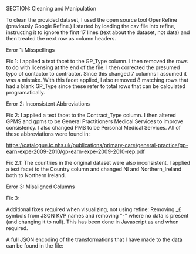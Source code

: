 SECTION: Cleaning and Manipulation

To clean the provided dataset, I used the open source tool OpenRefine (previously Google Refine.) I started by loading the csv file into refine,
instructing it to ignore the first 17 lines (text about the dataset, not data) and then treated the next row as column headers. 

Error 1: Misspellings

Fix 1: I applied a text facet to the GP_Type column. I then removed the rows to do with licensing at the end of the file. I then corrected
the presumed typo of contactor to contractor. Since this changed 7 columns I assumed it was a mistake. With this facet applied, I also 
removed 8 matching rows that had a blank GP_Type since these refer to total rows that can be calculated programatically. 

Error 2: Inconsistent Abbreviations

Fix 2: I applied a text facet to the Contract_Type column. I then altered GPMS and gpms to be General Practitioners Medical Services to improve
consistency. I also changed PMS to be Personal Medical Services. All of these abbreviations were found in:

https://catalogue.ic.nhs.uk/publications/primary-care/general-practice/gp-earn-expe-2009-2010/gp-earn-expe-2009-2010-rep.pdf

Fix 2.1: The countries in the original dataset were also inconsistent. I applied a text facet to the Country column and changed NI and 
Northern_Ireland both to Northern Ireland. 

Error 3: Misaligned Columns

Fix 3: 


Additional fixes required when visualizing, not using refine: Removing _£ symbols from JSON KVP names and removing "-" where no data is present (and 
changing it to null). This has been done in Javascript as and when required.

A full JSON encoding of the transformations that I have made to the data can be found in the file: 